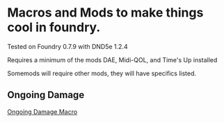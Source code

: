 # Macros and Mods to make things cool in foundry. 

Tested on Foundry 0.7.9 with DND5e 1.2.4

Requires a minimum of the mods DAE, Midi-QOL, and Time's Up installed

Somemods will require other mods, they will have specifics listed.

## Ongoing Damage

[Ongoing Damage Macro](https://github.com/ExileofBrokenSky/My-Foundry-VTT-Macros/blob/main/Ongoing%20Damage%20Macro/Readme.md)
